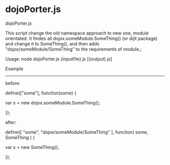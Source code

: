 dojoPorter.js
=============

dojoPorter.js

   This script change the old namespace approach to new one, module orientated. 
It findes all dojox.someModule.SomeThing() (or dijit package) and change it to SomeThing(),
and then adds "dojox/someModule/SomeThing" to the requirements of module.;
    
Usage: node dojoPorter.js {inputfile}.js [{output}.js]
 
Example
__________
before:

define(["some"], function(some) {

var s = new dojox.someModule.SomeThing();

});

after:

define([
   "some",
   "dojox/someModule/SomeThing"
], function(
    some,
    SomeThing
) {

var s = new SomeThing();

});
